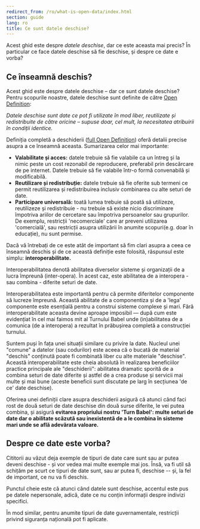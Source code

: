```yaml
---
redirect_from: /ro/what-is-open-data/index.html
section: guide
lang: ro
title: Ce sunt datele deschise?
---
```


Acest ghid este despre *datele deschise*, dar ce este aceasta mai precis? În particular ce face datele deschise să fie deschise, și despre ce date e vorba?

## Ce înseamnă deschis?

Acest ghid este despre datele deschise – dar ce sunt datele deschise? Pentru scopurile noastre, datele deschise sunt definite de către [Open Definition](http://opendefinition.org/):

*Datele deschise sunt date ce pot fi utilizate în mod liber, reutilizate și redistribuite de către oricine – supuse doar, cel mult, la necesitatea atribuirii în condiții identice.*

Definiția completă a deschiderii ([full Open Definition](http://opendefinition.org/okd/)) oferă detalii precise asupra a ce înseamnă aceasta. Sumarizarea celor mai importante:

-   **Valabilitate și acces:** datele trebuie să fie valabile ca un întreg și la nimic peste un cost rezonabil de reproducere, preferabil prin descărcare de pe internet. Datele trebuie să fie valabile într-o formă convenabilă și modificabilă.
-   **Reutilizare și redistribuție:** datele trebuie să fie oferite sub termeni ce permit reutilizarea și redistribuirea inclusiv combinarea cu alte seturi de date.
-   **Participare universală:** toată lumea trebuie să poată să utilizeze, reutilizeze și redistribuie - nu trebuie să existe nicio discriminare împotriva ariilor de cercetare sau împotriva persoanelor sau grupurilor. De exemplu, restricții 'necomerciale' care ar preveni utilizarea 'comercială', sau restricții asupra utilizării în anumite scopuri(e.g. doar în educație), nu sunt permise.

Dacă vă întrebați de ce este atât de important să fim clari asupra a ceea ce înseamnă deschis și de ce această definiție este folosită, răspunsul este simplu: **interoperabilitate.**

Interoperabilitatea denotă abilitatea diverselor sisteme și organizații de a lucra împreună (inter-opera). În acest caz, este abilitatea de a interopera - sau combina - diferite seturi de date.

Interoperabilitatea este importantă pentru că permite diferitelor componente să lucreze împreună. Această abilitate de a componentiza și de a 'lega' componente este esențială pentru a construi sisteme complexe și mari. Fără interoperabilitate aceasta devine aproape imposibil — după cum este evidențiat în cel mai faimos mit al Turnului Babel unde (in)abilitatea de a comunica (de a interopera) a rezultat în prăbușirea completă a construcției turnului.

Suntem puși în fața unei situații similare cu privire la date. Nucleul unei "comune" a datelor (sau codurilor) este aceea că o bucată de material "deschis" conținută poate fi combinată liber cu alte materiale "deschise". Această interoperabilitate este cheia absolută în realizarea beneficiilor practice principale ale "deschiderii": abilitatea dramatic sporită de a combina seturi de date diferite și astfel de a crea produse și servicii mai multe și mai bune (aceste beneficii sunt discutate pe larg în secțiunea 'de ce' date deschise).

Oferirea unei definiții clare asupra deschiderii asigură că atunci când faci rost de două seturi de date deschise din două surse diferite, le vei putea combina, și asigură **evitarea propriului nostru 'Turn Babel': multe seturi de date dar o abilitate scăzută sau inexistentă de a le combina în sisteme mari unde se află adevărata valoare.**

## Despre ce date este vorba?

Cititorii au văzut deja exemple de tipuri de date care sunt sau ar putea deveni deschise - și vor vedea mai multe exemple mai jos. Însă, va fi util să schițăm pe scurt ce tipuri de date sunt, sau ar putea fi, deschise -- și, la fel de important, ce nu va fi deschis.

Punctul cheie este că atunci când datele sunt deschise, accentul este pus pe datele nepersonale, adică, date ce nu conțin informații despre indivizi specifici.

În mod similar, pentru anumite tipuri de date guvernamentale, restricții privind siguranța națională pot fi aplicate.
